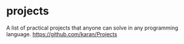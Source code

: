 # projects
A list of practical projects that anyone can solve in any programming language. https://github.com/karan/Projects
